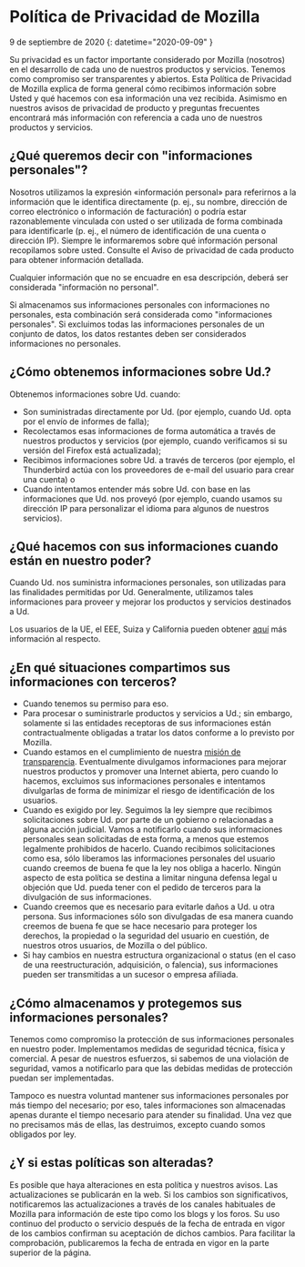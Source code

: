 # Política de Privacidad de Mozilla

9 de septiembre de 2020
{: datetime="2020-09-09" }

Su privacidad es un factor importante considerado por Mozilla (nosotros) en el desarrollo de cada uno de nuestros productos y servicios. Tenemos como compromiso ser transparentes y abiertos. Esta Política de Privacidad de Mozilla explica de forma general cómo recibimos información sobre Usted y qué hacemos con esa información una vez recibida. Asimismo en nuestros avisos de privacidad de producto y preguntas frecuentes encontrará más información con referencia a cada uno de nuestros productos y servicios. 

## ¿Qué queremos decir con "informaciones personales"?

Nosotros utilizamos la expresión «información personal» para referirnos a la información que le identifica directamente (p. ej., su nombre, dirección de correo electrónico o información de facturación) o podría estar razonablemente vinculada con usted o ser utilizada de forma combinada para identificarle (p. ej., el número de identificación de una cuenta o dirección IP). Siempre le informaremos sobre qué información personal recopilamos sobre usted. Consulte el Aviso de privacidad de cada producto para obtener información detallada.

Cualquier información que no se encuadre en esa descripción, deberá ser considerada "información no personal".

Si almacenamos sus informaciones personales con informaciones no personales, esta combinación será considerada como "informaciones personales". Si excluimos todas las informaciones personales de un conjunto de datos, los datos restantes deben ser considerados informaciones no personales.

## ¿Cómo obtenemos informaciones sobre Ud.?

Obtenemos informaciones sobre Ud. cuando:

* Son suministradas directamente por Ud. (por ejemplo, cuando Ud. opta por el envío de informes de falla);
* Recolectamos esas informaciones de forma automática a través de nuestros productos y servicios (por ejemplo, cuando verificamos si su versión del Firefox está actualizada);
* Recibimos informaciones sobre Ud. a través de terceros (por ejemplo, el Thunderbird actúa con los proveedores de e-mail del usuario para crear una cuenta) o
* Cuando intentamos entender más sobre Ud. con base en las informaciones que Ud. nos proveyó (por ejemplo, cuando usamos su dirección IP para personalizar el idioma para algunos de nuestros servicios).

## ¿Qué hacemos con sus informaciones cuando están en nuestro poder?

Cuando Ud. nos suministra informaciones personales, son utilizadas para las finalidades permitidas por Ud. Generalmente, utilizamos tales informaciones para proveer y mejorar los productos y servicios destinados a Ud.

Los usuarios de la UE, el EEE, Suiza y California pueden obtener [aquí](https://support.mozilla.org/kb/information-eu-eea-and-swiss-users) más información al respecto.

## ¿En qué situaciones compartimos sus informaciones con terceros?

* Cuando tenemos su permiso para eso.
* Para procesar o suministrarle productos y servicios a Ud.; sin embargo, solamente si las entidades receptoras de sus informaciones están contractualmente obligadas a tratar los datos conforme a lo previsto por Mozilla.
* Cuando estamos en el cumplimiento de nuestra [misión de transparencia](https://www.mozilla.org/about/manifesto/). Eventualmente divulgamos informaciones para mejorar nuestros productos y promover una Internet abierta, pero cuando lo hacemos, excluimos sus informaciones personales e intentamos divulgarlas de forma de minimizar el riesgo de identificación de los usuarios.
* Cuando es exigido por ley. Seguimos la ley siempre que recibimos solicitaciones sobre Ud. por parte de un gobierno o relacionadas a alguna acción judicial. Vamos a notificarlo cuando sus informaciones personales sean solicitadas de esta forma, a menos que estemos legalmente prohibidos de hacerlo. Cuando recibimos solicitaciones como esa, sólo liberamos las informaciones personales del usuario cuando creemos de buena fe que la ley nos obliga a hacerlo. Ningún aspecto de esta política se destina a limitar ninguna defensa legal u objeción que Ud. pueda tener con el pedido de terceros para la divulgación de sus informaciones.
* Cuando creemos que es necesario para evitarle daños a Ud. u otra persona. Sus informaciones sólo son divulgadas de esa manera cuando creemos de buena fe que se hace necesario para proteger los derechos, la propiedad o la seguridad del usuario en cuestión, de nuestros otros usuarios, de Mozilla o del público.
* Si hay cambios en nuestra estructura organizacional o status (en el caso de una reestructuración, adquisición, o falencia), sus informaciones pueden ser transmitidas a un sucesor o empresa afiliada.

## ¿Cómo almacenamos y protegemos sus informaciones personales?

Tenemos como compromiso la protección de sus informaciones personales en nuestro poder. Implementamos medidas de seguridad técnica, física y comercial. A pesar de nuestros esfuerzos, si sabemos de una violación de seguridad, vamos a notificarlo para que las debidas medidas de protección puedan ser implementadas.

Tampoco es nuestra voluntad mantener sus informaciones personales por más tiempo del necesario; por eso, tales informaciones son almacenadas apenas durante el tiempo necesario para atender su finalidad. Una vez que no precisamos más de ellas, las destruimos, excepto cuando somos obligados por ley.

## ¿Y si estas políticas son alteradas?

Es posible que haya alteraciones en esta política y nuestros avisos. Las actualizaciones se publicarán en la web. Si los cambios son significativos, notificaremos las actualizaciones a través de los canales habituales de Mozilla para información de este tipo como los blogs y los foros. Su uso continuo del producto o servicio después de la fecha de entrada en vigor de los cambios confirman su aceptación de dichos cambios. Para facilitar la comprobación, publicaremos la fecha de entrada en vigor en la parte superior de la página.
